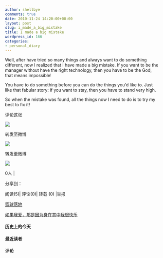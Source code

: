 ```yaml
---
author: shellbye
comments: true
date: 2010-11-24 14:20:00+00:00
layout: post
slug: i_made_a_big_mistake
title: I made a big mistake
wordpress_id: 166
categories:
- personal_diary
---
```


   Well, after have tried so many things and always want to do something different, now I realized that I have made a big mistake. If you want to be the manager without have the right technology, then you have to be the God, that means impossible!  
  
You have to do something before you can do the things you'd like to. Just like that fabular story: if you want to stay, then you have to stand very high.  
  
So when the mistake was found, all the things now I need to do is to try my best to fix it!  




































评论这张









![](http://b.bst.126.net/newpage/images/microblog.png?1)

转发至微博
















![](http://b.bst.126.net/newpage/images/microblog.png?1)

转发至微博













![](http://b.bst.126.net/style/common/tuijian.png)

0人 | 
	        
分享到： 






阅读(5)|
评论(0)|
转载 (0)
|举报



























[篮球落地](http://bai444854713.blog.163.com/blog/static/163312182201010206320552/)





[如果我爱，那是因为身在其中我很快乐](http://bai444854713.blog.163.com/blog/static/163312182201010251040187/)










#### 历史上的今天













#### 最近读者
















#### 评论



















